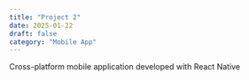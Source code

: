 ```yaml
---
title: "Project 2"
date: 2025-01-22
draft: false
category: "Mobile App"
---
```


Cross-platform mobile application developed with React Native 